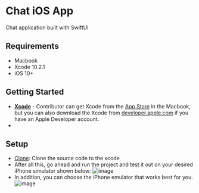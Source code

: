 # Chat iOS App
Chat application built with SwiftUI

## Requirements
- Macbook
- Xcode 10.2.1
- iOS 10+

## Getting Started
* [**Xcode**](https://apps.apple.com/us/app/xcode/id497799835) - Contributor can get Xcode from the [App Store](https://itunes.apple.com/us/app/xcode/id497799835?mt=12) in the Macbook, but you can also download the Xcode from [developer.apple.com](https://developer.apple.com/) if you have an Apple Developer account.
* 

## Setup

- [Clone](https://github.blog/2017-06-05-clone-in-xcode/): Clone the source code to the xcode
- After all this, go ahead and run the project and test it out on your desired iPhone simulator shown below:
![image](https://user-images.githubusercontent.com/46938075/143535331-05ee4d03-6e0d-483a-ada1-9cc9ae8a6878.png)
- In addition, you can choose the iPhone emulator that works best for you.
![image](https://user-images.githubusercontent.com/46938075/143536832-69bef1f5-c3f9-41f8-bf3c-49fbde507390.png)

